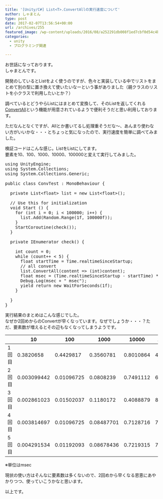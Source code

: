 ```yaml
---
title: '[Unity/C#] List<T>.ConvertAllの実行速度について'
author: しゃまとん
type: post
date: 2017-02-07T13:56:54+00:00
url: /archives/255
featured_image: /wp-content/uploads/2016/08/a252291db008f1ed7cbf0d54c4b39950.png
categories:
  - unity
  - プログラミング関連

---
```

お世話になっております。  
しゃまとんです。

開発のしているとListをよく使うのですが、色々と実装している中でリストをまとめて別の型に置き換えて使いたいなーという事がありました（親クラスのリストを小クラスで利用したいとか？）

調べているとどうやらListにはまとめて変換して、そのListを返してくれる[ConvertAll][1]という機能が用意されているようで便利そうだと思い利用しております。

ただなんとなくですが、Allとか書いてるし処理重そうだな〜、あんまり使わない方がいいかな・・・とちょっと気になったので、実行速度を簡単に調べてみました。

検証コードはこんな感じ。List<float>をList<int>にしてます。  
要素を10、100、1000、10000、100000と変えて実行してみました。

<pre class="brush: csharp; gutter: true">using UnityEngine;
using System.Collections;
using System.Collections.Generic;

public class ConvTest : MonoBehaviour {

  private List&lt;float&gt; list = new List&lt;float&gt;();

  // Use this for initialization
  void Start () {
    for (int i = 0; i &lt; 100000; i++) {
      list.Add(Random.Range(1f, 100000f));
    }
    StartCoroutine(check());
  }

  private IEnumerator check() {

    int count = 0;
    while (count++ &lt; 5) {
      float startTime = Time.realtimeSinceStartup;
      // all convert
      list.ConvertAll(content =&gt; (int)content);
      float msec = (Time.realtimeSinceStartup - startTime) * 1000f;
      Debug.Log(msec + " msec");
      yield return new WaitForSeconds(1f);
    }

  }
}</pre>

実行結果のまとめはこんな感じでした。  
なぜか2回めからのConvertが早くなっています。なぜでしょうか・・・？ただ、要素数が増えるとその辺もなくなってしまうようです。

|     | 10          | 100        | 1000       | 10000     | 100000   |
| --- | ----------- | ---------- | ---------- | --------- | -------- |
| 1回目 | 0.3820658   | 0.4429817  | 0.3560781  | 0.8010864 | 4.02391  |
| 2回目 | 0.003099442 | 0.01096725 | 0.0808239  | 0.7491112 | 6.491899 |
| 3回目 | 0.002861023 | 0.01502037 | 0.1180172  | 0.4088879 | 8.046865 |
| 4回目 | 0.003814697 | 0.01096725 | 0.08487701 | 0.7128716 | 7.349968 |
| 5回目 | 0.004291534 | 0.01192093 | 0.08678436 | 0.7219315 | 7.339954 |

※単位はmsec

現状の使い方はそんなに要素数は多くないので、2回めから早くなる恩恵にあやかりつつ、使っていこうかなと思います。

以上です。

 [1]: https://msdn.microsoft.com/ja-jp/library/73fe8cwf(v=vs.110).aspx